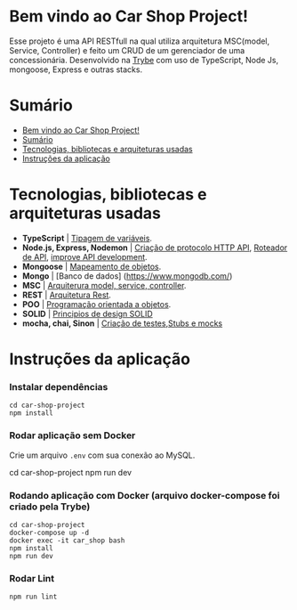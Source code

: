 # Bem vindo ao Car Shop Project!
Esse projeto é uma API RESTfull na qual utiliza arquitetura MSC(model, Service, Controller) e feito um CRUD de um gerenciador de uma concessionária. Desenvolvido na [Trybe](https://www.betrybe.com/) com uso de TypeScript, Node Js, mongoose, Express e outras stacks.


# Sumário
- [Bem vindo ao Car Shop Project!](#bem-vindo-ao-car-shop-project)
- [Sumário](#sumário)
- [Tecnologias, bibliotecas e arquiteturas usadas](#tecnologias-bibliotecas-e-arquiteturas-usadas)
- [Instruções da aplicação](#instruções-da-aplicação)

# Tecnologias, bibliotecas e arquiteturas usadas
  * __TypeScript__ | [Tipagem de variáveis](https://www.typescriptlang.org/docs/).
  * __Node.js, Express, Nodemon__ | [Criação de protocolo HTTP API](http://expressjs.com/), [Roteador de API](https://expressjs.com/en/guide/routing.html), [improve API development](https://www.npmjs.com/package/nodemon).
  * __Mongoose__ | [Mapeamento de objetos](https://mongoosejs.com/).
  * __Mongo__ | [Banco de dados] (https://www.mongodb.com/)
  * __MSC__ | [Arquiterura model, service, controller](https://martinfowler.com/architecture/).
  * __REST__ | [Arquitetura Rest](https://restfulapi.net/).
  * __POO__ | [Programação orientada a objetos](https://www.alura.com.br/artigos/poo-programacao-orientada-a-objetos).
  * __SOLID__ | [Principios de design SOLID](https://medium.com/desenvolvendo-com-paixao/o-que-%C3%A9-solid-o-guia-completo-para-voc%C3%AA-entender-os-5-princ%C3%ADpios-da-poo-2b937b3fc530)
  * __mocha, chai, Sinon__ | [Criação de testes](https://mochajs.org/),[Stubs e mocks](https://sinonjs.org/)

# Instruções da aplicação
### Instalar dependências
```
cd car-shop-project
npm install
```
### Rodar aplicação sem Docker

Crie um arquivo `.env` com sua conexão ao MySQL.

cd car-shop-project
npm run dev

### Rodando aplicação com Docker (arquivo docker-compose foi criado pela Trybe)
```
cd car-shop-project
docker-compose up -d
docker exec -it car_shop bash
npm install
npm run dev
```

### Rodar Lint
```
npm run lint
```
